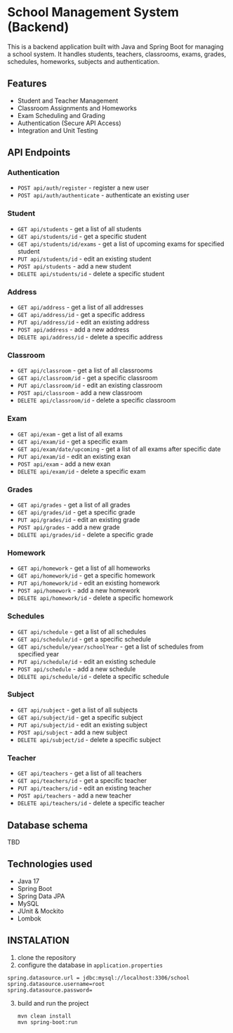 # School Management System (Backend)

This is a backend application built with Java and Spring Boot for managing a school system. It handles students, teachers, classrooms, exams, grades, schedules, homeworks, subjects and authentication.

## Features
- Student and Teacher Management
- Classroom Assignments and Homeworks
- Exam Scheduling and Grading
- Authentication (Secure API Access)
- Integration and Unit Testing

## API Endpoints

### Authentication
- `POST api/auth/register` - register a new user
- `POST api/auth/authenticate` - authenticate an existing user

### Student
- `GET api/students` - get a list of all students
- `GET api/students/id` - get a specific student
- `GET api/students/id/exams` - get a list of upcoming exams for specified student 
- `PUT api/students/id` - edit an existing student
- `POST api/students` - add a new student
- `DELETE api/students/id` - delete a specific student

### Address
- `GET api/address` - get a list of all addresses
- `GET api/address/id` - get a specific address
- `PUT api/address/id` - edit an existing address
- `POST api/address` - add a new address
- `DELETE api/address/id` - delete a specific address

### Classroom
- `GET api/classroom` - get a list of all classrooms
- `GET api/classroom/id` - get a specific classroom
- `PUT api/classroom/id` - edit an existing classroom
- `POST api/classroom` - add a new classroom
- `DELETE api/classroom/id` - delete a specific classroom

### Exam
- `GET api/exam` - get a list of all exams
- `GET api/exam/id` - get a specific exam
- `GET api/exam/date/upcoming` - get a list of all exams after specific date
- `PUT api/exam/id` - edit an existing exan
- `POST api/exam` - add a new exan
- `DELETE api/exam/id` - delete a specific exam

### Grades
- `GET api/grades` - get a list of all grades
- `GET api/grades/id` - get a specific grade
- `PUT api/grades/id` - edit an existing grade
- `POST api/grades` - add a new grade
- `DELETE api/grades/id` - delete a specific grade

### Homework
- `GET api/homework` - get a list of all homeworks
- `GET api/homework/id` - get a specific homework
- `PUT api/homework/id` - edit an existing homework
- `POST api/homework` - add a new homework
- `DELETE api/homework/id` - delete a specific homework

### Schedules
- `GET api/schedule` - get a list of all schedules
- `GET api/schedule/id` - get a specific schedule
- `GET api/schedule/year/schoolYear` - get a list of schedules from specified year
- `PUT api/schedule/id` - edit an existing schedule
- `POST api/schedule` - add a new schedule
- `DELETE api/schedule/id` - delete a specific schedule

### Subject
- `GET api/subject` - get a list of all subjects
- `GET api/subject/id` - get a specific subject
- `PUT api/subject/id` - edit an existing subject
- `POST api/subject` - add a new subject
- `DELETE api/subject/id` - delete a specific subject

### Teacher
- `GET api/teachers` - get a list of all teachers
- `GET api/teachers/id` - get a specific teacher
- `PUT api/teachers/id` - edit an existing teacher
- `POST api/teachers` - add a new teacher
- `DELETE api/teachers/id` - delete a specific teacher

## Database schema
TBD

## Technologies used
- Java 17
- Spring Boot
- Spring Data JPA
- MySQL
- JUnit & Mockito
- Lombok

## INSTALATION
1. clone the repository
2. configure the database in `application.properties`
  ```
  spring.datasource.url = jdbc:mysql://localhost:3306/school
  spring.datasource.username=root
  spring.datasource.password=
  ```
3. build and run the project
   ```
   mvn clean install
   mvn spring-boot:run
   ```

